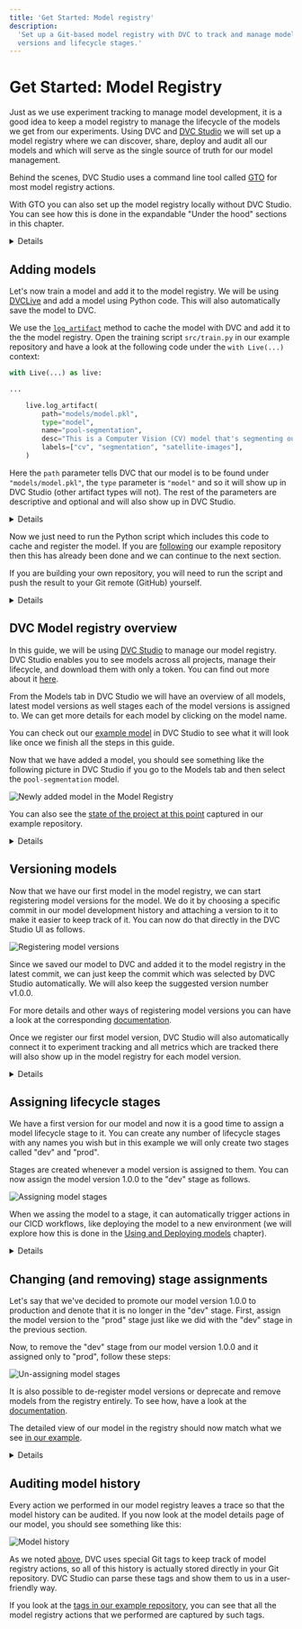 ```yaml
---
title: 'Get Started: Model registry'
description:
  'Set up a Git-based model registry with DVC to track and manage models, their
  versions and lifecycle stages.'
---
```


# Get Started: Model Registry

Just as we use experiment tracking to manage model development, it is a good
idea to keep a <abbr>model registry</abbr> to manage the lifecycle of the models
we get from our experiments. Using DVC and [DVC Studio](/doc/studio) we will set
up a model registry where we can discover, share, deploy and audit all our
models and which will serve as the single source of truth for our model
management.

<admon type="tip" id="GTO-tip">

Behind the scenes, DVC Studio uses a command line tool called
[GTO](<(/doc/gto)>) for most model registry actions.

With GTO you can also set up the model registry locally without DVC Studio.
You can see how this is done in the expandable "Under the hood" sections in this chapter.

</admon>

<details id="follow-along-instructions">

#### 💡 Expand to see how to set things up to follow along with the guide

You can
[fork our example repository](https://github.com/iterative/example-get-started-experiments/fork)
and follow the
[installation steps](https://github.com/iterative/example-get-started-experiments#installation)
to set it up locally.

To then perform the model registry actions in this guide, follow
[these steps](/doc/studio/user-guide/experiments/create-a-project#connect-to-a-git-repository-and-add-a-project)
to sign in to DVC Studio, connect it to your GitHub account and add your forked
repository as a DVC Studio project.

</details>

## Adding models

Let's now train a model and add it to the model registry. We will be using
[DVCLive](/doc/dvclive) and add a model using Python code. This will also
automatically save the model to DVC.

We use the [`log_artifact`](/doc/dvclive/live/log_artifact) method to
<abbr>cache</abbr> the model with DVC and add it to the the model registry. Open
the training script `src/train.py` in our example repository and have a look at
the following code under the `with Live(...)` context:

```python
with Live(...) as live:

...

    live.log_artifact(
        path="models/model.pkl",
        type="model",
        name="pool-segmentation",
        desc="This is a Computer Vision (CV) model that's segmenting out swimming pools from satellite images.",
        labels=["cv", "segmentation", "satellite-images"],
    )
```

Here the `path` parameter tells DVC that our model is to be found under
`"models/model.pkl"`, the `type` parameter is `"model"` and so it will show up
in DVC Studio (other artifact types will not). The rest of the parameters are
descriptive and optional and will also show up in DVC Studio.

<details id="push-click-to-see-how-artifacts-are-registered">

#### 💡 Expand to see how adding models to the registry works under the hood

When we call the `log_artifact()` method, DVC takes all the information we
provide in the call and edits the `dvc.yaml` file which will now contain the
following lines:

```yaml
artifacts:
  pool-segmentation:
    path: models/model.pkl
    type: model
    desc:
      This is a Computer Vision (CV) model that's segmenting out swimming pools
      from satellite images.
    labels:
      - cv
      - segmentation
      - satellite-images
```

When you push the resulting file to your Git remote it is parsed by DVC Studio
and it then shows all model artifacts from your `dvc.yaml` files in the model
registry.

</details>

Now we just need to run the Python script which includes this code to cache and
register the model. If you are
[following](/docs/start/model-management/model-registry#follow-along-instructions)
our example repository then this has already been done and we can continue to
the next section.

If you are building your own repository, you will need to run the script and
push the result to your Git remote (GitHub) yourself. 

<details id="push-click-to-see-other-ways-to-add-models">

#### 💡 Expand to see other ways to add models

The other two options are to use the DVC Studio's graphical user interface to
add models interactively or to manually edit `dvc.yaml` files to add information
about model artifacts. To get more details on the ways to add models have a look
at the
[Model registry documentation](/doc/studio/user-guide/model-registry/add-a-model).

</details>

## DVC Model registry overview

In this guide, we will be using [DVC Studio](https://studio.iterative.ai) to
manage our model registry. DVC Studio enables you to see models across all
projects, manage their lifecycle, and download them with only a token. You can
find out more about it [here](/doc/studio).

From the Models tab in DVC Studio we will have an overview of all models, latest
model versions as well stages each of the model versions is assigned to. We can
get more details for each model by clicking on the model name.

You can check out our
[example model](https://studio.iterative.ai/team/Iterative/models/b3P4bcYIrGYdzyjqzsf9Xw==/pool-segmentation/v1.0.0)
in DVC Studio to see what it will look like once we finish all the steps in this
guide.

Now that we have added a model, you should see something like the following
picture in DVC Studio if you go to the Models tab and then select the
`pool-segmentation` model.

![Newly added model in the Model Registry](/img/mr-newly-added-model.png)

You can also see the
[state of the project at this point](https://github.com/iterative/example-get-started-experiments/releases/tag/2-dvc-pipeline)
captured in our example repository.

<details id="under-the-hood-model-registry">

#### 💡 Expand to see how the model registry works under the hood

When you register model versions, assign or remove stages or deprecate models,
GTO assigns [particularly formatted](/doc/gto/user-guide#git-tags-format) Git
[tags](https://git-scm.com/book/en/v2/Git-Basics-Tagging) to selected commits
and these are then parsed by the model registry to keep track of the model
lifecycle history.

This means that all the metadata used by the model registry is actually stored
in your Git repository!

It also allows you to use GTO directly instead of the DVC Studio UI to manage
your model lifecycle. That can be useful for example if you want to trigger
certain model registry actions programmatically. You can learn more about the
details of GTO in its [documentation](/docs/gto).

If you don't have a Studio account at all, you will have to manage a model registry separately for each Git repository however.

</details>

## Versioning models

Now that we have our first model in the model registry, we can start registering
model versions for the model. We do it by choosing a specific commit in our
model development history and attaching a version to it to make it easier to
keep track of it. You can now do that directly in the DVC Studio UI as follows.

![Registering model versions](/img/mr-register-model-version.gif)

Since we saved our model to DVC and added it to the model registry in the latest
commit, we can just keep the commit which was selected by DVC Studio
automatically. We will also keep the suggested version number v1.0.0.

For more details and other ways of registering model versions you can have a
look at the corresponding
[documentation](/doc/studio/user-guide/model-registry/register-version).

Once we register our first model version, DVC Studio will also automatically
connect it to experiment tracking and all metrics which are tracked there will
also show up in the model registry for each model version.

<details>

#### 💡 Expand to see how registering models works under the hood

Registering the model version as we just did using DVC Studio is equivalent to
the following GTO command

```
gto register pool-segmentation [ref] --version v1.0.0
```

Here, `[ref]` is the Git reference/hash we selected from the menu in DVC Studio.

For more details you can have a look at the
[gto register command reference](/doc/gto/command-reference/register).

</details>

## Assigning lifecycle stages

We have a first version for our model and now it is a good time to assign a
model lifecycle stage to it. You can create any number of lifecycle stages with
any names you wish but in this example we will only create two stages called
"dev" and "prod".

Stages are created whenever a model version is assigned to them. You can now
assign the model version 1.0.0 to the "dev" stage as follows.

![Assigning model stages](/img/mr-assign-model-stage.gif)

When we assing the model to a stage, it can automatically trigger actions in our
CICD workflows, like deploying the model to a new environment (we will explore
how this is done in the
[Using and Deploying models](/doc/start/model-management/model-cicd) chapter).

<details id="under-the-hood-assigning-model-stages">

#### 💡 Expand to see how assigning model stages works under the hood

Assigning the "dev" stage to the model as we just did using DVC Studio is
equivalent to the following GTO command.

```
gto assign pool-segmentation --version v1.0.0 --stage dev
```

For more details you can have a look at the
[gto assign command reference](/doc/gto/command-reference/assign).

</details>

## Changing (and removing) stage assignments

Let's say that we've decided to promote our model version 1.0.0 to production
and denote that it is no longer in the "dev" stage. First, assign the model
version to the "prod" stage just like we did with the "dev" stage in the
previous section.

Now, to remove the "dev" stage from our model version 1.0.0 and it assigned only
to "prod", follow these steps:

![Un-assigning model stages](/img/mr-unassign-model-stage.gif)

It is also possible to de-register model versions or deprecate and remove models
from the registry entirely. To see how, have a look at the
[documentation](/doc/studio/user-guide/model-registry/remove-a-model-or-its-details).

The detailed view of our model in the registry should now match what we see
[in our example](<(https://studio.iterative.ai/team/Iterative/models/b3P4bcYIrGYdzyjqzsf9Xw==/pool-segmentation/v1.0.0)>).

<details id="under-the-hood-removing-stages">

#### 💡 Expand to see how removing model stages works under the hood

Whenever we un-assign stages, de-register model versions and deprecate models,
DVC Studio uses the GTO library under the hood. It is also possible to use GTO
manually to perform these actions. To see how, have a look at the
[gto deprecate command reference](/doc/gto/command-reference/deprecate).

</details>

## Auditing model history

Every action we performed in our model registry leaves a trace so that the model
history can be audited. If you now look at the model details page of our model,
you should see something like this:

![Model history](/img/mr-model-history.png)

As we noted
[above](/docs/start/model-management/model-registry#under-the-hood-model-registry),
DVC uses special Git tags to keep track of model registry actions, so all of
this history is actually stored directly in your Git repository. DVC Studio can
parse these tags and show them to us in a user-friendly way.

If you look at the
[tags in our example repository](https://github.com/iterative/example-get-started-experiments/tags),
you can see that all the model registry actions that we performed are captured
by such tags.

